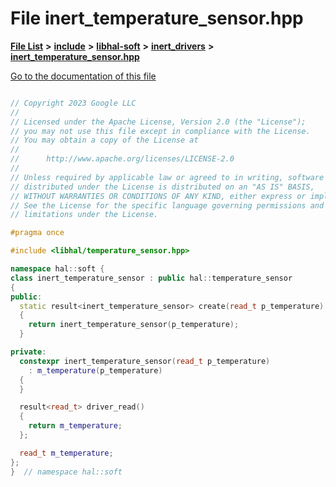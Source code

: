 

# File inert\_temperature\_sensor.hpp

[**File List**](files.md) **>** [**include**](dir_cba0faac6e93618a6e2539705915bd70.md) **>** [**libhal-soft**](dir_d4bad6877cf31bc2d39b696d7a305013.md) **>** [**inert\_drivers**](dir_140c0a66abe76384f84bfc7661372b14.md) **>** [**inert\_temperature\_sensor.hpp**](inert__temperature__sensor_8hpp.md)

[Go to the documentation of this file](inert__temperature__sensor_8hpp.md)

```C++

// Copyright 2023 Google LLC
//
// Licensed under the Apache License, Version 2.0 (the "License");
// you may not use this file except in compliance with the License.
// You may obtain a copy of the License at
//
//      http://www.apache.org/licenses/LICENSE-2.0
//
// Unless required by applicable law or agreed to in writing, software
// distributed under the License is distributed on an "AS IS" BASIS,
// WITHOUT WARRANTIES OR CONDITIONS OF ANY KIND, either express or implied.
// See the License for the specific language governing permissions and
// limitations under the License.

#pragma once

#include <libhal/temperature_sensor.hpp>

namespace hal::soft {
class inert_temperature_sensor : public hal::temperature_sensor
{
public:
  static result<inert_temperature_sensor> create(read_t p_temperature)
  {
    return inert_temperature_sensor(p_temperature);
  }

private:
  constexpr inert_temperature_sensor(read_t p_temperature)
    : m_temperature(p_temperature)
  {
  }

  result<read_t> driver_read()
  {
    return m_temperature;
  };

  read_t m_temperature;
};
}  // namespace hal::soft

```

